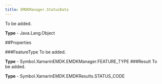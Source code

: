 ```yaml
---
title: EMDKManager.StatusData
---
```

To be added.

**Type** - Java.Lang.Object

##Properties

###FeatureType
To be added.

**Type** - Symbol.XamarinEMDK.EMDKManager.FEATURE_TYPE
###Result
To be added.

**Type** - Symbol.XamarinEMDK.EMDKResults.STATUS_CODE


